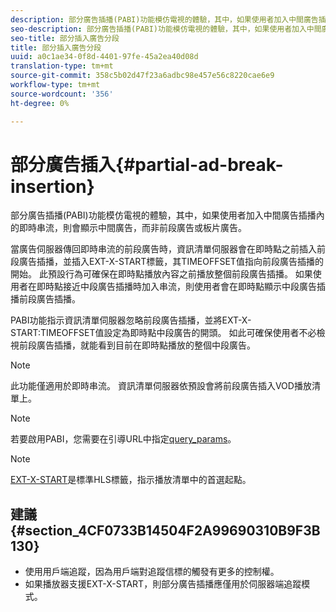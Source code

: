 ```yaml
---
description: 部分廣告插播(PABI)功能模仿電視的體驗，其中，如果使用者加入中間廣告插播內的即時串流，則會顯示中間廣告，而非前段廣告或板片廣告。
seo-description: 部分廣告插播(PABI)功能模仿電視的體驗，其中，如果使用者加入中間廣告插播內的即時串流，則會顯示中間廣告，而非前段廣告或板片廣告。
seo-title: 部分插入廣告分段
title: 部分插入廣告分段
uuid: a0c1ae34-0f8d-4401-97fe-45a2ea40d08d
translation-type: tm+mt
source-git-commit: 358c5b02d47f23a6adbc98e457e56c8220cae6e9
workflow-type: tm+mt
source-wordcount: '356'
ht-degree: 0%

---
```



# 部分廣告插入{#partial-ad-break-insertion}

部分廣告插播(PABI)功能模仿電視的體驗，其中，如果使用者加入中間廣告插播內的即時串流，則會顯示中間廣告，而非前段廣告或板片廣告。

當廣告伺服器傳回即時串流的前段廣告時，資訊清單伺服器會在即時點之前插入前段廣告插播，並插入EXT-X-START標籤，其TIMEOFFSET值指向前段廣告插播的開始。 此預設行為可確保在即時點播放內容之前播放整個前段廣告插播。 如果使用者在即時點接近中段廣告插播時加入串流，則使用者會在即時點顯示中段廣告插播前段廣告插播。

PABI功能指示資訊清單伺服器忽略前段廣告插播，並將EXT-X-START:TIMEOFFSET值設定為即時點中段廣告的開頭。 如此可確保使用者不必檢視前段廣告插播，就能看到目前在即時點播放的整個中段廣告。

>[!NOTE]
>
>此功能僅適用於即時串流。 資訊清單伺服器依預設會將前段廣告插入VOD播放清單上。

>[!NOTE]
>
>若要啟用PABI，您需要在引導URL中指定[query_params](../../msapi-topics/ms-getting-started/ms-api-query-params.md)。

>[!NOTE]
>
>[EXT-X-START](https://tools.ietf.org/html/rfc8216#section-4.3.5.2)是標準HLS標籤，指示播放清單中的首選起點。

## 建議{#section_4CF0733B14504F2A99690310B9F3B130}

* 使用用戶端追蹤，因為用戶端對追蹤信標的觸發有更多的控制權。
* 如果播放器支援EXT-X-START，則部分廣告插播應僅用於伺服器端追蹤模式。